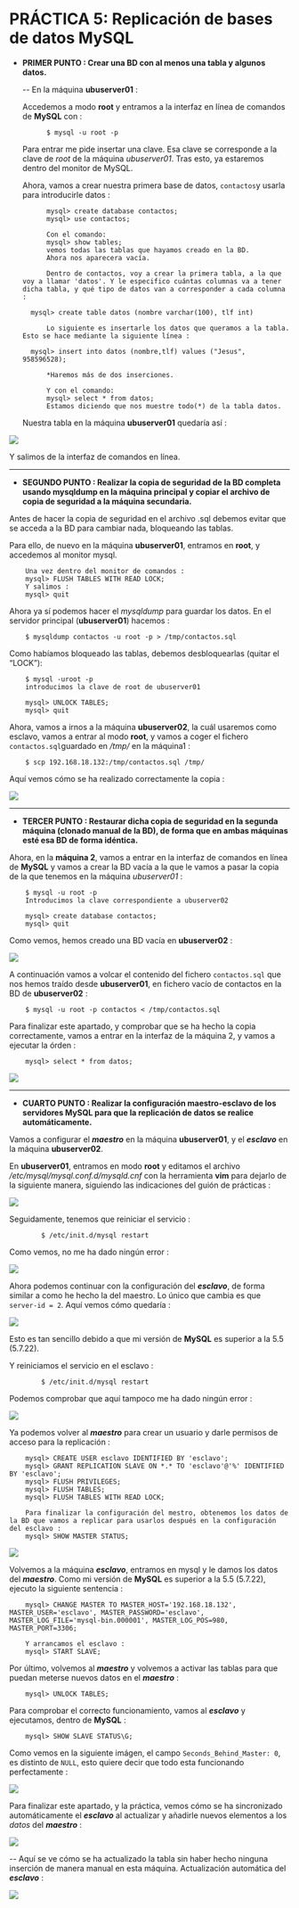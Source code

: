 # PRÁCTICA 5: Replicación de bases de datos MySQL



* **PRIMER PUNTO : Crear una BD con al menos una tabla y algunos datos.**

	-- En la máquina **ubuserver01** :
	
	Accedemos a modo **root** y entramos a la interfaz en línea de comandos de **MySQL** con : 

			$ mysql -u root -p
			
	Para entrar me pide insertar una clave. Esa clave se corresponde a la clave de _root_ de la máquina _ubuserver01_. Tras esto, ya estaremos dentro del monitor de MySQL.

	Ahora, vamos a crear nuestra primera base de datos, `contactos`y usarla para introducirle datos :
	
			mysql> create database contactos;
			mysql> use contactos;
			
			Con el comando:
			mysql> show tables;
			vemos todas las tablas que hayamos creado en la BD.
			Ahora nos aparecera vacía.
			
			Dentro de contactos, voy a crear la primera tabla, a la que voy a llamar 'datos'. Y le especifico cuántas columnas va a tener dicha tabla, y qué tipo de datos van a corresponder a cada columna : 
			
		mysql> create table datos (nombre varchar(100), tlf int)

			Lo siguiente es insertarle los datos que queramos a la tabla. Esto se hace mediante la siguiente línea : 
		
		mysql> insert into datos (nombre,tlf) values ("Jesus", 958596528);
		
			*Haremos más de dos inserciones.

			Y con el comando:
			mysql> select * from datos;
			Estamos diciendo que nos muestre todo(*) de la tabla datos.
			
	Nuestra tabla en la máquina **ubuserver01** quedaría así :

![](https://github.com/Jesus715/SWAP_2017-2018/blob/master/P5/tablaDATOSubuserver01.png) 

Y salimos de la interfaz de comandos en línea.


___

* **SEGUNDO PUNTO : Realizar la copia de seguridad de la BD completa usando mysqldump en la máquina principal y copiar el archivo de copia de seguridad a la máquina secundaria.**

Antes de hacer la copia de seguridad en el archivo .sql debemos evitar que se acceda a la BD para cambiar nada, bloqueando las tablas.

Para ello, de nuevo en la máquina **ubuserver01**, entramos en **root**, y accedemos al monitor mysql. 

		Una vez dentro del monitor de comandos :
		mysql> FLUSH TABLES WITH READ LOCK;
		Y salimos : 
		mysql> quit
		
Ahora ya sí podemos hacer el _mysqldump_ para guardar los datos. En el servidor principal (**ubuserver01**) hacemos :

		$ mysqldump contactos -u root -p > /tmp/contactos.sql

Como habíamos bloqueado las tablas, debemos desbloquearlas (quitar el “LOCK”):

		$ mysql -uroot -p
		introducimos la clave de root de ubuserver01
		
		mysql> UNLOCK TABLES;
		mysql> quit
		
Ahora, vamos a irnos a la máquina **ubuserver02**, la cuál usaremos como esclavo, vamos a entrar al modo **root**, y vamos a coger el fichero `contactos.sql`guardado en _/tmp/_ en la máquina1 :

		$ scp 192.168.18.132:/tmp/contactos.sql /tmp/
		
Aquí vemos cómo se ha realizado correctamente la copia : 

![](https://github.com/Jesus715/SWAP_2017-2018/blob/master/P5/scpDEubuserver1Enubuserver2.png) 

___

* **TERCER PUNTO : Restaurar dicha copia de seguridad en la segunda máquina (clonado manual de la BD), de forma que en ambas máquinas esté esa BD de forma idéntica.**

Ahora, en la **máquina 2**, vamos a entrar en la interfaz de comandos en línea de **MySQL** y vamos a crear la BD vacía a la que le vamos a pasar la copia de la que tenemos en la máquina _ubuserver01_ :

		$ mysql -u root -p
		Introducimos la clave correspondiente a ubuserver02
		
		mysql> create database contactos;
		mysql> quit
		
Como vemos, hemos creado una BD vacía en **ubuserver02** :

![](https://github.com/Jesus715/SWAP_2017-2018/blob/master/P5/CONTACTOSdeUbu2AntesDEcopiar.png) 

A continuación vamos a volcar el contenido del fichero `contactos.sql` que nos hemos traído desde **ubuserver01**, en fichero vacío de contactos en la BD de **ubuserver02** :

		$ mysql -u root -p contactos < /tmp/contactos.sql
		
Para finalizar este apartado, y comprobar que se ha hecho la copia correctamente, vamos a entrar en la interfaz de la máquina 2, y vamos a ejecutar la órden :

		mysql> select * from datos;
		
![](https://github.com/Jesus715/SWAP_2017-2018/blob/master/P5/copiaCORRECTAenubuserver02.png) 

___

* **CUARTO PUNTO : Realizar la configuración maestro-esclavo de los servidores MySQL para que la replicación de datos se realice automáticamente.**

Vamos a configurar el **_maestro_** en la máquina **ubuserver01**, y el **_esclavo_** en la máquina **ubuserver02**.

En **ubuserver01**, entramos en modo **root** y editamos el archivo _/etc/mysql/mysql.conf.d/mysqld.cnf_ con la herramienta **vim** para dejarlo de la siguiente manera, siguiendo las indicaciones del guión de prácticas :

![](https://github.com/Jesus715/SWAP_2017-2018/blob/master/P5/mysqldCONFenUBUSERVER01maestro.png) 

Seguidamente, tenemos que reiniciar el servicio :

			$ /etc/init.d/mysql restart

Como vemos, no me ha dado ningún error :

![](https://github.com/Jesus715/SWAP_2017-2018/blob/master/P5/restartenMAESTROsinerrores.png) 

 Ahora podemos continuar con la configuración del **_esclavo_**, de forma similar a como he hecho la del maestro. Lo único que cambia es que `server-id = 2`. Aquí vemos cómo quedaría : 

![](https://github.com/Jesus715/SWAP_2017-2018/blob/master/P5/mysqldCONFenUBUSERVER02esclavo.png) 
 
 Esto es tan sencillo debido a que mi versión de **MySQL** es superior a la 5.5 (5.7.22).
 
Y reiniciamos el servicio en el esclavo :

			$ /etc/init.d/mysql restart 
			
Podemos comprobar que aquí tampoco me ha dado ningún error : 

![](https://github.com/Jesus715/SWAP_2017-2018/blob/master/P5/restartenESCLAVOsinerrores.png) 

Ya podemos volver al **_maestro_** para crear un usuario y darle permisos de acceso para la replicación : 

		mysql> CREATE USER esclavo IDENTIFIED BY 'esclavo';
		mysql> GRANT REPLICATION SLAVE ON *.* TO 'esclavo'@'%' IDENTIFIED BY 'esclavo';
		mysql> FLUSH PRIVILEGES;
		mysql> FLUSH TABLES;
		mysql> FLUSH TABLES WITH READ LOCK;
		
		Para finalizar la configuración del mestro, obtenemos los datos de la BD que vamos a replicar para usarlos después en la configuración del esclavo :
		mysql> SHOW MASTER STATUS;
		
![](https://github.com/Jesus715/SWAP_2017-2018/blob/master/P5/BDMaestro.png) 

Volvemos a la máquina **_esclavo_**, entramos en mysql y le damos los datos del **_maestro_**. Como mi versión de **MySQL** es superior a la 5.5 (5.7.22), ejecuto la siguiente sentencia : 
 
		mysql> CHANGE MASTER TO MASTER_HOST='192.168.18.132', 			MASTER_USER='esclavo', MASTER_PASSWORD='esclavo', MASTER_LOG_FILE='mysql-bin.000001', MASTER_LOG_POS=980, MASTER_PORT=3306;
		
		Y arrancamos el esclavo :
		mysql> START SLAVE;
		
Por último, volvemos al **_maestro_** y volvemos a activar las tablas para que puedan meterse nuevos datos en el **_maestro_** :

		mysql> UNLOCK TABLES;

Para comprobar el correcto funcionamiento, vamos al **_esclavo_** y ejecutamos, dentro de **MySQL** : 

		mysql> SHOW SLAVE STATUS\G;
		
Como vemos en la siguiente imágen, el campo `Seconds_Behind_Master: 0`, es distinto de `NULL`, esto quiere decir que todo esta funcionando perfectamente : 

![](https://github.com/Jesus715/SWAP_2017-2018/blob/master/P5/SLAVEstatus.png) 

Para finalizar este apartado, y la práctica, vemos cómo se ha sincronizado automáticamente el **_esclavo_** al actualizar y añadirle nuevos elementos a los _datos_ del **_maestro_** : 

![](https://github.com/Jesus715/SWAP_2017-2018/blob/master/P5/MASTERstatusFinal.png) 

-- Aquí se ve cómo se ha actualizado la tabla sin haber hecho ninguna inserción de manera manual en esta máquina.
Actualización automática del **_esclavo_** : 

![](https://github.com/Jesus715/SWAP_2017-2018/blob/master/P5/SLAVEstatusFinal.png) 

